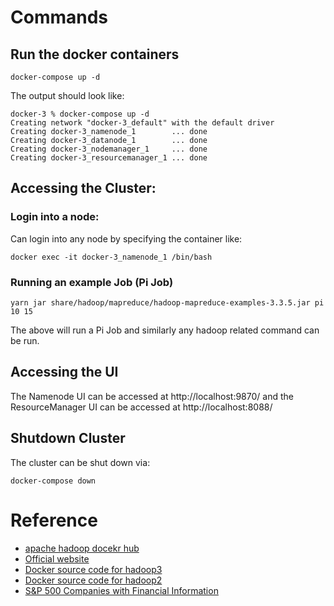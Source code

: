 # Commands
## Run the docker containers
```
docker-compose up -d
```
The output should look like:
```
docker-3 % docker-compose up -d
Creating network "docker-3_default" with the default driver
Creating docker-3_namenode_1        ... done
Creating docker-3_datanode_1        ... done
Creating docker-3_nodemanager_1     ... done
Creating docker-3_resourcemanager_1 ... done
```

##  Accessing the Cluster:
### Login into a node:
Can login into any node by specifying the container like:
```
docker exec -it docker-3_namenode_1 /bin/bash
```

### Running an example Job (Pi Job)
```
yarn jar share/hadoop/mapreduce/hadoop-mapreduce-examples-3.3.5.jar pi 10 15
```
The above will run a Pi Job and similarly any hadoop related command can be run.

## Accessing the UI
The Namenode UI can be accessed at http://localhost:9870/ and the ResourceManager UI can be accessed at http://localhost:8088/

## Shutdown Cluster
The cluster can be shut down via:
```
docker-compose down
```

# Reference
* [apache hadoop docekr hub](https://hub.docker.com/r/apache/hadoop)
* [Official website](https://hadoop.apache.org/docs/stable/index.html)
* [Docker source code for hadoop3](https://github.com/apache/hadoop/tree/docker-hadoop-3)
* [Docker source code for hadoop2](https://github.com/apache/hadoop/tree/docker-hadoop-2)
* [S&P 500 Companies with Financial Information](https://datahub.io/core/s-and-p-500-companies-financials#data)
